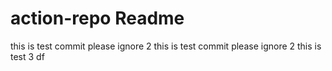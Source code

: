 # action-repo Readme
this is test commit please ignore 2
this is test commit please ignore 2
this is test 3
 df
